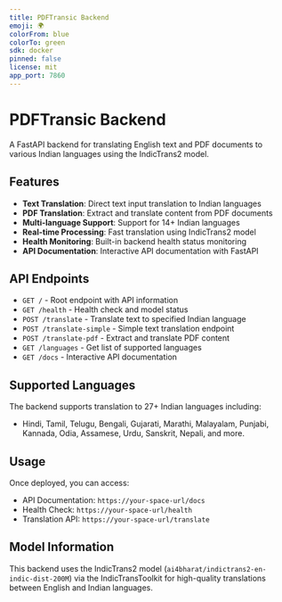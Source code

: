 ```yaml
---
title: PDFTransic Backend
emoji: 🌍
colorFrom: blue
colorTo: green
sdk: docker
pinned: false
license: mit
app_port: 7860
---
```


# PDFTransic Backend

A FastAPI backend for translating English text and PDF documents to various Indian languages using the IndicTrans2 model.

## Features

- **Text Translation**: Direct text input translation to Indian languages
- **PDF Translation**: Extract and translate content from PDF documents  
- **Multi-language Support**: Support for 14+ Indian languages
- **Real-time Processing**: Fast translation using IndicTrans2 model
- **Health Monitoring**: Built-in backend health status monitoring
- **API Documentation**: Interactive API documentation with FastAPI

## API Endpoints

- `GET /` - Root endpoint with API information
- `GET /health` - Health check and model status
- `POST /translate` - Translate text to specified Indian language
- `POST /translate-simple` - Simple text translation endpoint
- `POST /translate-pdf` - Extract and translate PDF content
- `GET /languages` - Get list of supported languages
- `GET /docs` - Interactive API documentation

## Supported Languages

The backend supports translation to 27+ Indian languages including:
- Hindi, Tamil, Telugu, Bengali, Gujarati, Marathi, Malayalam, Punjabi, Kannada, Odia, Assamese, Urdu, Sanskrit, Nepali, and more.

## Usage

Once deployed, you can access:
- API Documentation: `https://your-space-url/docs`
- Health Check: `https://your-space-url/health`
- Translation API: `https://your-space-url/translate`

## Model Information

This backend uses the IndicTrans2 model (`ai4bharat/indictrans2-en-indic-dist-200M`) via the IndicTransToolkit for high-quality translations between English and Indian languages.